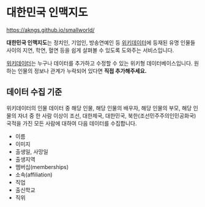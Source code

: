 # 대한민국 인맥지도

https://akngs.github.io/smallworld/

**대한민국 인맥지도**는 정치인, 기업인, 방송연예인 등 [위키데이터](https://wikidata.org)에 등재된
유명 인물들 사이의 지연, 학연, 혈연 등을 쉽게 살펴볼 수 있도록 도와주는 서비스입니다.

[위키데이터](https://wikidata.org)는 누구나 데이터를 추가하고 수정할 수 있는 위키형
데이터베이스입니다. 원하는 인물의 정보나 관계가 누락되어 있다면 **직접 추가해주세요.**

## 데이터 수집 기준

위키데이터의 인물 데이터 중 해당 인물, 해당 인물의 배우자, 해당 인물의 부모, 해당 인물의 자녀 중
한 사람 이상이 조선, 대한제국, 대한민국, 북한(조선민주주의인민공화국) 국적을 가진 모든 사람에
대하여 다음 데이터를 수집합니다.

* 이름
* 이미지
* 출생일, 사망일
* 출생지역
* 멤버십(memberships)
* 소속(affiliation)
* 직업
* 출신학교
* 직위
